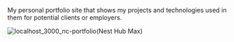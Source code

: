 My personal portfolio site that shows my projects and technologies used in them for potential clients or employers.

![localhost_3000_nc-portfolio(Nest Hub Max)](https://user-images.githubusercontent.com/88724898/219765296-d80df994-4b49-4360-bf0e-fdad283609cd.png)
